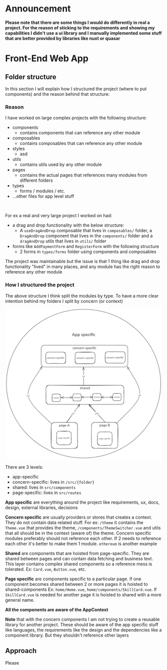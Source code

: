 # Announcement

**Please note that there are some things I would do differently in real a project. For the reason of sticking to the requirements and showing my capabilities I didn't use a ui library and I manually implemented some stuff that are better provided by libraries like nuxt or quasar**

# Front-End Web App

## Folder structure

In this section I will explain how I structured the project (where to put components) and the reason behind that structure:

### Reason

I have worked on large complex projects with the following structure:


  - components
    - contains components that can reference any other module
  - composables
    -  contains composables that can reference any other module
  - styles
    - asd
  - utils
    - contains utils used by any other module
  - pages
    - contains the actual pages that references many modules from different folders
  - types
    - forms / modules / etc.
  - ...other files for app level stuff 

<br>

For ex a real and very large project I worked on had: 
- a drag and drop functionality with the below structure:
  - A `useDragAndDrop` composable that lives in `composables/` folder, a `DragAndDrop` component that lives in the `components/` folder and a `dragAndDrop` utils that lives in `utils/` folder
- forms like `AddPaymentForm` and `RegisterForm` with the following structure
  - 2 forms in `types/forms` folder using components and composables


The project was maintainable but the issue is that 1 thing like drag and drop functionality "lived" in many places, and any module has the right reason to reference any other module


### How I structured the project

The above structure I think split the modules by type. To have a more clear intention behind my folders I split by concern (or context)

![](../../docs/front-end/front-end-architecture.png)

There are 3 levels:

- app-specific
- concern-specific: lives in `/src/{folder}`
- shared: lives in `src/components`
- page-specific: lives in `src/routes`


**App specific** are everything around the project like requirements, ux, docs, design, external libraries, decisions

**Concern specific** are usually providers or stores that creates a context. They do not contain data related stuff. For ex: `/theme` it contains the `Theme.vue` that provides the theme, `/components/ThemeSwitcher.vue` and utils that all should be in the context (aware of) the theme. Concern specific modules preferably should not reference each other. If 2 needs to reference each other it's better to make them 1 module. `ethereum` is another example

**Shared** are components that are hoisted from page-specific. They are shared between pages and can contain data fetching and business text. This layer contains complex shared components so a reference mess is tolerated.
Ex: `Card.vue`, `Button.vue`, etc.

**Page specific** are components specific to a particular page. If one component becomes shared between 2 or more pages it is hoisted to shared-components
Ex: `home/Home.vue`, `home/components/SkillCard.vue`. If `SkillCard.vue` is needed for another page it is hoisted to shared with a more general name.

**All the components are aware of the AppContext**

**Note** that with the concern components I am not trying to create a reusable library for another project. These should be aware of the app specific stuff like languages, the requirements like the design and the dependencies like a component library. But they shouldn't reference other layers


## Approach

Please